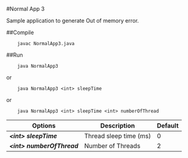 #Normal App 3

Sample application to generate Out of memory error. 

##Compile

        javac NormalApp3.java

##Run

        java NormalApp3
or

        java NormalApp3 <int> sleepTime
or

        java NormalApp3 <int> sleepTime <int> numberOfThread



| Options  |  Description  | Default |
| --------|---------|-------|
|***\<int> sleepTime*** | Thread sleep time (ms) | 0 |
| ***\<int> numberOfThread*** | Number of Threads | 2 |
